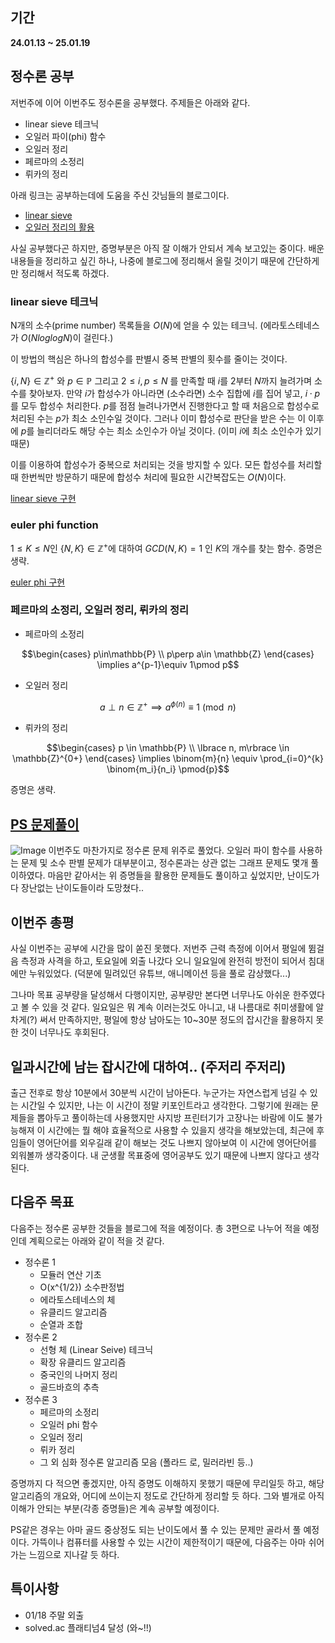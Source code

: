 ## 기간
**24.01.13 ~ 25.01.19**

## 정수론 공부
저번주에 이어 이번주도 정수론을 공부했다. 주제들은 아래와 같다.
- linear sieve 테크닉
- 오일러 파이(phi) 함수
- 오일러 정리
- 페르마의 소정리
- 뤼카의 정리

아래 링크는 공부하는데에 도움을 주신 갓님들의 블로그이다.
- [linear sieve](https://ahgus89.github.io/algorithm/Linear-sieve/)
- [오일러 정리의 활용](https://rkm0959.tistory.com/181)

사실 공부했다곤 하지만, 증명부분은 아직 잘 이해가 안되서 계속 보고있는 중이다.
배운 내용들을 정리하고 싶긴 하나, 나중에 블로그에 정리해서 올릴 것이기 때문에 간단하게만 정리해서 적도록 하겠다.

### linear sieve 테크닉
N개의 소수(prime number) 목록들을 $O(N)$에 얻을 수 있는 테크닉. (에라토스테네스가 $O(NloglogN)$이 걸린다.)

이 방법의 핵심은 하나의 합성수를 판별시 중복 판별의 횟수를 줄이는 것이다.

$\lbrace i, N \rbrace \in \mathbb{Z}^+$ 와 $p \in \mathbb{P}$ 그리고 $2 \le i, p \le N$ 를 만족할 때  $i$를 $2$부터 $N$까지 늘려가며 소수를 찾아보자.
만약 $i$가 합성수가 아니라면 (소수라면) 소수 집합에 $i$를 집어 넣고, $i \cdot p$를 모두 합성수 처리한다.
$p$를 점점 늘려나가면서 진행한다고 할 때 처음으로 합성수로 처리된 수는 $p$가 최소 소인수일 것이다.
그러나 이미 합성수로 판단을 받은 수는 이 이후에 $p$를 늘리더라도 해당 수는 최소 소인수가 아닐 것이다. (이미 $i$에 최소 소인수가 있기 때문)

이를 이용하여 합성수가 중복으로 처리되는 것을 방지할 수 있다. 
모든 합성수를 처리할 때 한번씩만 방문하기 때문에 합성수 처리에 필요한 시간복잡도는 $O(N)$이다.

[linear sieve 구현](https://github.com/YIM2UL2ET/PS_Note/blob/main/linear_sieve)

### euler phi function
$1 \le K \le N$인 $\lbrace N, K \rbrace \in \mathbb{Z}^+$에 대하여 $GCD(N, K) = 1$ 인 $K$의 개수를 찾는 함수.
증명은 생략.

[euler phi 구현](#)

### 페르마의 소정리, 오일러 정리, 뤼카의 정리
- 페르마의 소정리

$$\begin{cases} 
p\in\mathbb{P} \\ 
p\perp a\in \mathbb{Z} 
\end{cases} 
\implies a^{p-1}\equiv 1\pmod p$$

- 오일러 정리

$$a\perp n \in \mathbb{Z}^+ \implies a^{\phi(n)} \equiv 1 \pmod{n}$$

- 뤼카의 정리

$$\begin{cases}
p \in \mathbb{P} \\
\lbrace n, m\rbrace \in \mathbb{Z}^{0+}
\end{cases}
\implies \binom{m}{n} \equiv \prod_{i=0}^{k} \binom{m_i}{n_i} \pmod{p}$$

증명은 생략.

## [PS 문제풀이](https://berry-fisher-f89.notion.site/15d326d21c2c80b1aef9ccf5b525a68b?v=c8034750b12644c7a600e4bdacb823a0&pvs=4)
![Image](https://github.com/user-attachments/assets/5e4d25bd-4757-4de3-ae13-4486d38a10c6)
이번주도 마찬가지로 정수론 문제 위주로 풀었다. 
오일러 파이 함수를 사용하는 문제 및 소수 판별 문제가 대부분이고, 정수론과는 상관 없는 그래프 문제도 몇개 풀이하였다.
마음만 같아서는 위 증명들을 활용한 문제들도 풀이하고 싶었지만, 난이도가 다 장난없는 난이도들이라 도망쳤다..

## 이번주 총평
사실 이번주는 공부에 시간을 많이 쏟진 못했다. 저번주 근력 측정에 이어서
평일에 뜀걸음 측정과 사격을 하고, 토요일에 외출 나갔다 오니 일요일에 완전히 방전이 되어서 침대에만 누워있었다. 
(덕분에 밀려있던 유튜브, 애니메이션 등을 풀로 감상했다...)

그나마 목표 공부량을 달성해서 다행이지만, 공부량만 본다면 너무나도 아쉬운 한주였다고 볼 수 있을 것 같다.
일요일은 뭐 계속 이러는것도 아니고, 내 나름대로 취미생활에 알차게(?) 써서 만족하지만, 평일에 항상 남아도는 10~30분 정도의 잡시간을 활용하지 못한 것이 너무나도 후회된다.

## 일과시간에 남는 잡시간에 대하여.. (주저리 주저리)
출근 전후로 항상 10분에서 30분씩 시간이 남아돈다. 누군가는 자연스럽게 넘길 수 있는 시간일 수 있지만, 나는 이 시간이 정말 키포인트라고 생각한다.
그렇기에 원래는 문제들을 뽑아두고 풀이하는데 사용했지만 사지방 프린터기가 고장나는 바람에 이도 불가능해져 
이 시간에는 뭘 해야 효율적으로 사용할 수 있을지 생각을 해보았는데, 최근에 후임들이 영어단어를 외우길래 같이 해보는 것도 나쁘지 않아보여 이 시간에 영어단어를 외워볼까 생각중이다. 
내 군생활 목표중에 영어공부도 있기 때문에 나쁘지 않다고 생각된다.

## 다음주 목표
다음주는 정수론 공부한 것들을 블로그에 적을 예정이다. 총 3편으로 나누어 적을 예정인데 계획으로는 아래와 같이 적을 것 같다.

- 정수론 1
    - 모듈러 연산 기초
    - O(x^{1/2}) 소수판정법
    - 에라토스테네스의 체
    - 유클리드 알고리즘
    - 순열과 조합
- 정수론 2
    - 선형 체 (Linear Seive) 테크닉
    - 확장 유클리드 알고리즘
    - 중국인의 나머지 정리
    - 골드바흐의 추측
- 정수론 3
    - 페르마의 소정리
    - 오일러 phi 함수
    - 오일러 정리
    - 뤼카 정리
    - 그 외 심화 정수론 알고리즘 모음 (폴라드 로, 밀러라빈 등..)
 
증명까지 다 적으면 좋겠지만, 아직 증명도 이해하지 못했기 때문에 무리일듯 하고, 
해당 알고리즘의 개요와, 어디에 쓰이는지 정도로 간단하게 정리할 듯 하다.
그와 별개로 아직 이해가 안되는 부분(각종 증명들)은 계속 공부할 예정이다.

PS같은 경우는 아마 골드 중상정도 되는 난이도에서 풀 수 있는 문제만 골라서 풀 예정이다.
가뜩이나 컴퓨터를 사용할 수 있는 시간이 제한적이기 때문에, 다음주는 아마 쉬어가는 느낌으로 지나갈 듯 하다.

## 특이사항
- 01/18 주말 외출
- solved.ac 플래티넘4 달성 (와~!!)
